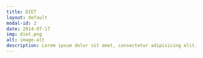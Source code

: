 ```yaml
---
title: DIET
layout: default
modal-id: 2
date: 2014-07-17
img: diet.png
alt: image-alt
description: Lorem ipsum dolor sit amet, consectetur adipisicing elit. Mollitia neque assumenda ipsam nihil, molestias magnam, recusandae quos quis inventore quisquam velit asperiores, vitae? Reprehenderit soluta, eos quod consequuntur itaque. Nam.
---
```

